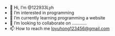 - 👋 Hi, I’m @122933Lyh
- 👀 I’m interested in programming
- 🌱 I’m currently learning programming a website 
- 💞️ I’m looking to collaborate on ............
- 📫 How to reach me loyuhong123456@gmail.com

<!---
122933Lyh/122933Lyh is a ✨ special ✨ repository because its `README.md` (this file) appears on your GitHub profile.
You can click the Preview link to take a look at your changes.
--->
